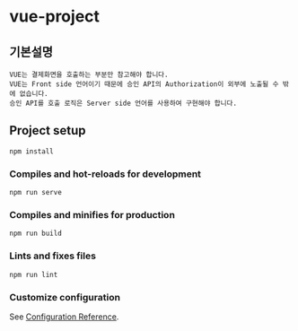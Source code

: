 # vue-project

## 기본설명
```
VUE는 결제화면을 호출하는 부분만 참고해야 합니다.
VUE는 Front side 언어이기 때문에 승인 API의 Authorization이 외부에 노출될 수 밖에 없습니다.
승인 API를 호출 로직은 Server side 언어를 사용하여 구현해야 합니다.

```

## Project setup
```
npm install
```

### Compiles and hot-reloads for development
```
npm run serve
```

### Compiles and minifies for production
```
npm run build
```

### Lints and fixes files
```
npm run lint
```

### Customize configuration
See [Configuration Reference](https://cli.vuejs.org/config/).
